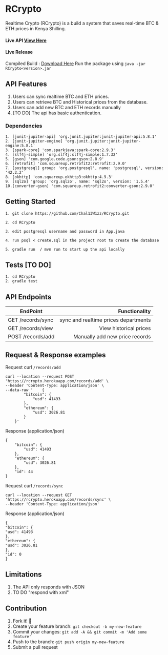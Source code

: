 # RCrypto
Realtime Crypto (RCrypto) is a build a system that saves real-time BTC &amp; ETH prices in Kenya Shilling.

#### Live API <a href="https://rcrypto.herokuapp.com/"> View Here </a>

#### Live Release
Compiled Build   : <a href="https://github.com/Chal13W1zz/RCrypto/releases">Download Here</a>
Run the package using `java -jar RCrypto<version>.jar`

## API Features

1. Users can sync realtime BTC and ETH prices.
2. Users can retrieve BTC and Historical prices from the database.
3. Users can add new BTC and ETH records manually
4. [TO DO] The api has basic authentication.

### Dependencies

    1. [junit-jupiter-api] 'org.junit.jupiter:junit-jupiter-api:5.8.1'
    2. [junit-jupiter-engine] 'org.junit.jupiter:junit-jupiter-engine:5.8.1'
    3. [spark-core] 'com.sparkjava:spark-core:2.9.3'
    4. [slf4j-simple] 'org.slf4j:slf4j-simple:1.7.32'
    5. [gson] 'com.google.code.gson:gson:2.8.9'
    6. [retrofit] 'com.squareup.retrofit2:retrofit:2.9.0' 
    7. [postgresql] group: 'org.postgresql', name: 'postgresql', version: '42.2.2'  
    8. [okhttp] 'com.squareup.okhttp3:okhttp:4.9.3'
    9. [sql2o] 'group: 'org.sql2o', name: 'sql2o', version: '1.5.4'
    10.[converter-gson] 'com.squareup.retrofit2:converter-gson:2.9.0'




## Getting Started

    1. git clone https://github.com/Chal13W1zz/RCrypto.git

    2. cd RCrypto

    3. edit postgresql username and password in App.java 

    4. run psql < create.sql in the project root to create the database

    5. gradle run  / mvn run to start up the api locally


## Tests [TO DO]
    1. cd RCrypto
    2. gradle test

## API Endpoints


| EndPoint                                |   Functionality                      |
| --------------------------------------- | ------------------------------------:|
| GET /records/sync                       | sync and realtime prices departments |
| GET /records/view                       | View historical prices               |
| POST /records/add                       | Manually add new price records       |



## Request & Response examples
Request curl   `/records/add` 


```curl
curl --location --request POST 'https://rcrypto.herokuapp.com/records/add' \
--header 'Content-Type: application/json' \
--data-raw '    {
        "bitcoin": {
            "usd": 41493
        },
        "ethereum": {
            "usd": 3026.81
        }
    }'
```

Response (application/json)
```curl
{
    "bitcoin": {
        "usd": 41493
    },
    "ethereum": {
        "usd": 3026.81
    },
    "id": 44
}
```

Request curl   `/records/sync`

```curl
curl --location --request GET 'https://rcrypto.herokuapp.com/records/sync' \
--header 'Content-Type: application/json' 
```
Response (application/json)

```curl 
{
"bitcoin": {
"usd": 41493
},
"ethereum": {
"usd": 3026.81
},
"id": 0
}

```

## Limitations

1. The API only responds with JSON
2. TO DO "respond with xml"

## Contribution

1. Fork it! :fork_and_knife:
2. Create your feature branch: `git checkout -b my-new-feature`
3. Commit your changes: `git add -A && git commit -m 'Add some feature'`
4. Push to the branch: `git push origin my-new-feature`
5. Submit a pull request
